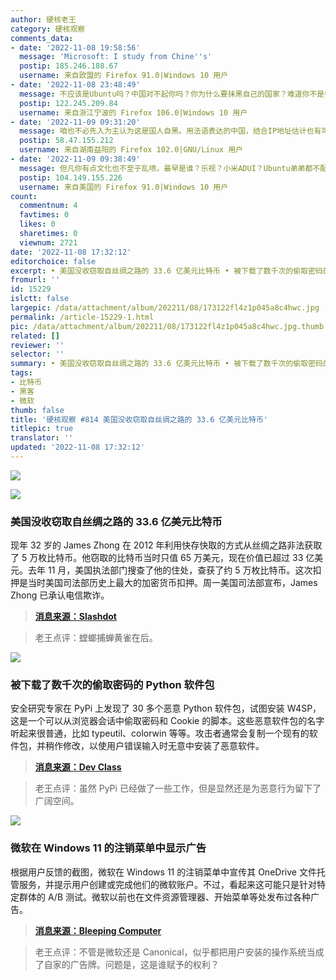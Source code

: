 ```yaml
---
author: 硬核老王
category: 硬核观察
comments_data:
- date: '2022-11-08 19:58:56'
  message: 'Microsoft: I study from Chine''s'
  postip: 185.246.188.67
  username: 来自欧盟的 Firefox 91.0|Windows 10 用户
- date: '2022-11-08 23:48:49'
  message: 不应该是Ubuntu吗？中国对不起你吗？你为什么要抹黑自己的国家？难道你不是中国人吗？谈产品就谈产品不要上升到国家层面。你啥也不是。
  postip: 122.245.209.84
  username: 来自浙江宁波的 Firefox 106.0|Windows 10 用户
- date: '2022-11-09 09:31:20'
  message: 咱也不必先入为主认为这是国人自黑。用法语表达的中国，结合IP地址估计也有可能是法国的开源同道。
  postip: 58.47.155.212
  username: 来自湖南益阳的 Firefox 102.0|GNU/Linux 用户
- date: '2022-11-09 09:38:49'
  message: 但凡你有点文化也不至于乱喷，最早是谁？乐视？小米ADUI？Ubuntu弟弟都不配，你是不是墙久了?
  postip: 104.149.155.226
  username: 来自美国的 Firefox 91.0|Windows 10 用户
count:
  commentnum: 4
  favtimes: 0
  likes: 0
  sharetimes: 0
  viewnum: 2721
date: '2022-11-08 17:32:12'
editorchoice: false
excerpt: • 美国没收窃取自丝绸之路的 33.6 亿美元比特币 • 被下载了数千次的偷取密码的 Python 软件包 • 微软在 Windows 11 的注销菜单中显示广告
fromurl: ''
id: 15229
islctt: false
largepic: /data/attachment/album/202211/08/173122fl4z1p045a8c4hwc.jpg
permalink: /article-15229-1.html
pic: /data/attachment/album/202211/08/173122fl4z1p045a8c4hwc.jpg.thumb.jpg
related: []
reviewer: ''
selector: ''
summary: • 美国没收窃取自丝绸之路的 33.6 亿美元比特币 • 被下载了数千次的偷取密码的 Python 软件包 • 微软在 Windows 11 的注销菜单中显示广告
tags:
- 比特币
- 黑客
- 微软
thumb: false
title: '硬核观察 #814 美国没收窃取自丝绸之路的 33.6 亿美元比特币'
titlepic: true
translator: ''
updated: '2022-11-08 17:32:12'
---
```


![](/data/attachment/album/202211/08/173122fl4z1p045a8c4hwc.jpg)


![](/data/attachment/album/202211/08/173131lh541ss243z40a1s.jpg)


### 美国没收窃取自丝绸之路的 33.6 亿美元比特币


现年 32 岁的 James Zhong 在 2012 年利用快存快取的方式从丝绸之路非法获取了 5 万枚比特币。他窃取的比特币当时只值 65 万美元，现在价值已超过 33 亿美元。去年 11 月，美国执法部门搜查了他的住处，查获了约 5 万枚比特币。这次扣押是当时美国司法部历史上最大的加密货币扣押。周一美国司法部宣布，James Zhong 已承认电信欺诈。



> 
> **[消息来源：Slashdot](https://yro.slashdot.org/story/22/11/07/1447244/us-attorney-announces-336-billion-crypto-seizure-and-conviction-in-connection-with-silk-road-dark-web-fraud)**
> 
> 
> 



> 
> 老王点评：螳螂捕蝉黄雀在后。
> 
> 
> 


![](/data/attachment/album/202211/08/173141c6bkff0xqkrzv0aq.jpg)


### 被下载了数千次的偷取密码的 Python 软件包


安全研究专家在 PyPi 上发现了 30 多个恶意 Python 软件包，试图安装 W4SP，这是一个可以从浏览器会话中偷取密码和 Cookie 的脚本。这些恶意软件包的名字听起来很普通，比如 typeutil、colorwin 等等。攻击者通常会复制一个现有的软件包，并稍作修改，以使用户错误输入时无意中安装了恶意软件。



> 
> **[消息来源：Dev Class](https://devclass.com/2022/11/03/phylum-report-password-stealing-pypi-packages-discovered-downloaded-over-5700-times/)**
> 
> 
> 



> 
> 老王点评：虽然 PyPi 已经做了一些工作，但是显然还是为恶意行为留下了广阔空间。
> 
> 
> 


![](/data/attachment/album/202211/08/173156oacl92alx95mwqqw.jpg)


### 微软在 Windows 11 的注销菜单中显示广告


根据用户反馈的截图，微软在 Windows 11 的注销菜单中宣传其 OneDrive 文件托管服务，并提示用户创建或完成他们的微软账户。不过，看起来这可能只是针对特定群体的 A/B 测试。微软以前也在文件资源管理器、开始菜单等处发布过各种广告。



> 
> **[消息来源：Bleeping Computer](https://www.bleepingcomputer.com/news/microsoft/microsoft-is-showing-ads-in-the-windows-11-sign-out-menu/)**
> 
> 
> 



> 
> 老王点评：不管是微软还是 Canonical，似乎都把用户安装的操作系统当成了自家的广告牌。问题是，这是谁赋予的权利？
> 
> 
>